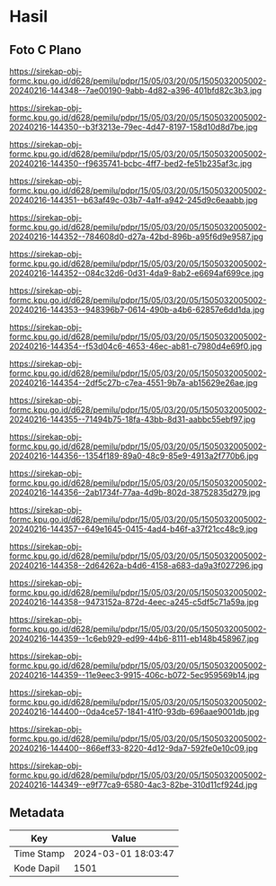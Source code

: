 # Hasil

## Foto C Plano

https://sirekap-obj-formc.kpu.go.id/d628/pemilu/pdpr/15/05/03/20/05/1505032005002-20240216-144348--7ae00190-9abb-4d82-a396-401bfd82c3b3.jpg

https://sirekap-obj-formc.kpu.go.id/d628/pemilu/pdpr/15/05/03/20/05/1505032005002-20240216-144350--b3f3213e-79ec-4d47-8197-158d10d8d7be.jpg

https://sirekap-obj-formc.kpu.go.id/d628/pemilu/pdpr/15/05/03/20/05/1505032005002-20240216-144350--f9635741-bcbc-4ff7-bed2-fe51b235af3c.jpg

https://sirekap-obj-formc.kpu.go.id/d628/pemilu/pdpr/15/05/03/20/05/1505032005002-20240216-144351--b63af49c-03b7-4a1f-a942-245d9c6eaabb.jpg

https://sirekap-obj-formc.kpu.go.id/d628/pemilu/pdpr/15/05/03/20/05/1505032005002-20240216-144352--784608d0-d27a-42bd-896b-a95f6d9e9587.jpg

https://sirekap-obj-formc.kpu.go.id/d628/pemilu/pdpr/15/05/03/20/05/1505032005002-20240216-144352--084c32d6-0d31-4da9-8ab2-e6694af699ce.jpg

https://sirekap-obj-formc.kpu.go.id/d628/pemilu/pdpr/15/05/03/20/05/1505032005002-20240216-144353--948396b7-0614-490b-a4b6-62857e6dd1da.jpg

https://sirekap-obj-formc.kpu.go.id/d628/pemilu/pdpr/15/05/03/20/05/1505032005002-20240216-144354--f53d04c6-4653-46ec-ab81-c7980d4e69f0.jpg

https://sirekap-obj-formc.kpu.go.id/d628/pemilu/pdpr/15/05/03/20/05/1505032005002-20240216-144354--2df5c27b-c7ea-4551-9b7a-ab15629e26ae.jpg

https://sirekap-obj-formc.kpu.go.id/d628/pemilu/pdpr/15/05/03/20/05/1505032005002-20240216-144355--71494b75-18fa-43bb-8d31-aabbc55ebf97.jpg

https://sirekap-obj-formc.kpu.go.id/d628/pemilu/pdpr/15/05/03/20/05/1505032005002-20240216-144356--1354f189-89a0-48c9-85e9-4913a2f770b6.jpg

https://sirekap-obj-formc.kpu.go.id/d628/pemilu/pdpr/15/05/03/20/05/1505032005002-20240216-144356--2ab1734f-77aa-4d9b-802d-38752835d279.jpg

https://sirekap-obj-formc.kpu.go.id/d628/pemilu/pdpr/15/05/03/20/05/1505032005002-20240216-144357--649e1645-0415-4ad4-b46f-a37f21cc48c9.jpg

https://sirekap-obj-formc.kpu.go.id/d628/pemilu/pdpr/15/05/03/20/05/1505032005002-20240216-144358--2d64262a-b4d6-4158-a683-da9a3f027296.jpg

https://sirekap-obj-formc.kpu.go.id/d628/pemilu/pdpr/15/05/03/20/05/1505032005002-20240216-144358--9473152a-872d-4eec-a245-c5df5c71a59a.jpg

https://sirekap-obj-formc.kpu.go.id/d628/pemilu/pdpr/15/05/03/20/05/1505032005002-20240216-144359--1c6eb929-ed99-44b6-8111-eb148b458967.jpg

https://sirekap-obj-formc.kpu.go.id/d628/pemilu/pdpr/15/05/03/20/05/1505032005002-20240216-144359--11e9eec3-9915-406c-b072-5ec959569b14.jpg

https://sirekap-obj-formc.kpu.go.id/d628/pemilu/pdpr/15/05/03/20/05/1505032005002-20240216-144400--0da4ce57-1841-41f0-93db-696aae9001db.jpg

https://sirekap-obj-formc.kpu.go.id/d628/pemilu/pdpr/15/05/03/20/05/1505032005002-20240216-144400--866eff33-8220-4d12-9da7-592fe0e10c09.jpg

https://sirekap-obj-formc.kpu.go.id/d628/pemilu/pdpr/15/05/03/20/05/1505032005002-20240216-144349--e9f77ca9-6580-4ac3-82be-310d11cf924d.jpg


## Metadata

| Key        | Value               |
| ---------- | ------------------- |
| Time Stamp | 2024-03-01 18:03:47 |
| Kode Dapil | 1501                |



